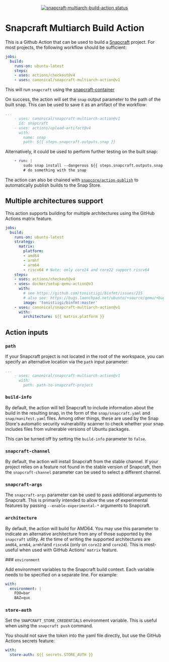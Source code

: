 <p align="center">
  <a href="https://github.com/canonical/snapcraft-multiarch-action/actions"><img alt="snapcraft-multiarch-build-action status" src="https://github.com/canonical/snapcraft-multiarch-action/workflows/build-test/badge.svg"></a>
</p>

# Snapcraft Multiarch Build Action

This is a Github Action that can be used to build a
[Snapcraft](https://snapcraft.io) project.  For most projects, the
following workflow should be sufficient:

```yaml
jobs:
  build:
    runs-on: ubuntu-latest
    steps:
    - uses: actions/checkout@v4
    - uses: canonical/snapcraft-multiarch-action@v1
```

This will run `snapcraft` using the [snapcraft-container](ghcr.io/canonical/snapcraft-container:core24)

On success, the action will set the `snap` output parameter to the
path of the built snap.  This can be used to save it as an artifact of
the workflow:

```yaml
...
    - uses: canonical/snapcraft-multiarch-action@v1
      id: snapcraft
    - uses: actions/upload-artifact@v4
      with:
        name: snap
        path: ${{ steps.snapcraft.outputs.snap }}
```

Alternatively, it could be used to perform further testing on the built snap:

```yaml
    - run: |
        sudo snap install --dangerous ${{ steps.snapcraft.outputs.snap }}
        # do something with the snap
```

The action can also be chained with
[`snapcore/action-publish`](https://github.com/snapcore/action-publish)
to automatically publish builds to the Snap Store.


## Multiple architectures support

This action supports building for multiple architectures using
the GitHub Actions matrix feature.

```yaml
jobs:
  build:
    runs-on: ubuntu-latest
    strategy:
      matrix:
        platform:
        - amd64
        - armhf
        - arm64
        - riscv64 # Note: only core24 and core22 support riscv64
    steps:
    - uses: actions/checkout@v4
    - uses: docker/setup-qemu-action@v3
      with:
        # see https://github.com/tonistiigi/binfmt/issues/215
        # also see: https://bugs.launchpad.net/ubuntu/+source/qemu/+bug/2096782
        image: 'tonistiigi/binfmt:master'
    - uses: canonical/snapcraft-multiarch-action@v1
      with:
        architecture: ${{ matrix.platform }}
```

## Action inputs

### `path`

If your Snapcraft project is not located in the root of the workspace,
you can specify an alternative location via the `path` input
parameter:

```yaml
...
    - uses: canonical/snapcraft-multiarch-action@v1
      with:
        path: path-to-snapcraft-project
```

### `build-info`

By default, the action will tell Snapcraft to include information
about the build in the resulting snap, in the form of the
`snap/snapcraft.yaml` and `snap/manifest.yaml` files.  Among other
things, these are used by the Snap Store's automatic security
vulnerability scanner to check whether your snap includes files from
vulnerable versions of Ubuntu packages.

This can be turned off by setting the `build-info` parameter to
`false`.

### `snapcraft-channel`

By default, the action will install Snapcraft from the stable
channel.  If your project relies on a feature not found in the stable
version of Snapcraft, then the `snapcraft-channel` parameter can be
used to select a different channel.

### `snapcraft-args`

The `snapcraft-args` parameter can be used to pass additional
arguments to Snapcraft.  This is primarily intended to allow the use
of experimental features by passing `--enable-experimental-*`
arguments to Snapcraft.

### `architecture`

By default, the action will build for AMD64. You may use this parameter
to indicate an alternative architecture from any of those supported by
the `snapcraft` utility. At the time of writing the supported
architectures are `amd64`, `arm64`, `armhf`and `riscv64` (only on `core22`
and `core24`).
This is most-useful when used with GitHub Actions' `matrix` feature.

### `environment`

Add environment variables to the Snapcraft build context. Each
variable needs to be specified on a separate line.  For example:

```yaml
with:
  environment: |
    FOO=bar
    BAZ=qux
```
### `store-auth`

Set the `SNAPCRAFT_STORE_CREDENTIALS` environment variable. This
is useful when using the `snapcraft push` command.

You should not save the token into the yaml file directly, but use
the GitHub Actions secrets feature:

```yaml
with:
  store-auth: ${{ secrets.STORE_AUTH }}
```
